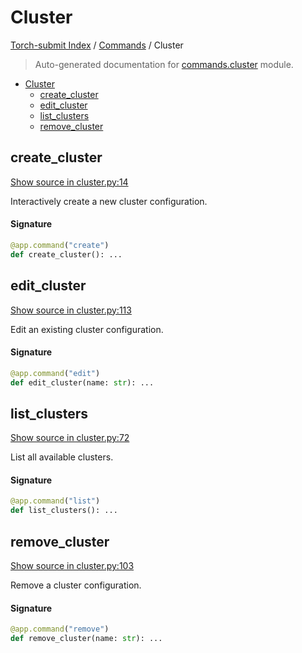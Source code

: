 # Cluster

[Torch-submit Index](../README.md#torch-submit-index) / [Commands](./index.md#commands) / Cluster

> Auto-generated documentation for [commands.cluster](../../torch_submit/commands/cluster.py) module.

- [Cluster](#cluster)
  - [create_cluster](#create_cluster)
  - [edit_cluster](#edit_cluster)
  - [list_clusters](#list_clusters)
  - [remove_cluster](#remove_cluster)

## create_cluster

[Show source in cluster.py:14](../../torch_submit/commands/cluster.py#L14)

Interactively create a new cluster configuration.

#### Signature

```python
@app.command("create")
def create_cluster(): ...
```



## edit_cluster

[Show source in cluster.py:113](../../torch_submit/commands/cluster.py#L113)

Edit an existing cluster configuration.

#### Signature

```python
@app.command("edit")
def edit_cluster(name: str): ...
```



## list_clusters

[Show source in cluster.py:72](../../torch_submit/commands/cluster.py#L72)

List all available clusters.

#### Signature

```python
@app.command("list")
def list_clusters(): ...
```



## remove_cluster

[Show source in cluster.py:103](../../torch_submit/commands/cluster.py#L103)

Remove a cluster configuration.

#### Signature

```python
@app.command("remove")
def remove_cluster(name: str): ...
```